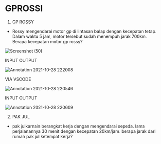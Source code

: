 
# GPROSSI


1. GP ROSSY

- Rossy mengendarai motor gp di lintasan balap dengan kecepatan tetap. Dalam waktu 5 jam, motor tersebut sudah menempuh jarak 700km. Berapa kecepatan motor gp rossy?

![Screenshot (50)](https://user-images.githubusercontent.com/92988781/139379902-7aaa8164-50dc-4de0-b7f4-f4571b2ae09e.png)

INPUT OUTPUT

![Annotation 2021-10-28 222008](https://user-images.githubusercontent.com/92988781/139380126-9acb1dfa-c331-4828-a3cd-0ad7fb1be0c9.png)

VIA VSCODE

![Annotation 2021-10-28 220546](https://user-images.githubusercontent.com/92988781/139380210-251030f6-8ef6-4038-9352-d3da56ae43ec.png)

INPUT OUTPUT

![Annotation 2021-10-28 220609](https://user-images.githubusercontent.com/92988781/139380274-bcf82c73-97f7-4d12-83fb-a2d8db77003f.png)


2. PAK JUL

- pak julkarnain berangkat kerja dengan mengendarai sepeda. lama perjalanannya 30 menit dengan kecepatan 20km/jam. berapa jarak dari rumah pak jul ketempat kerja?



